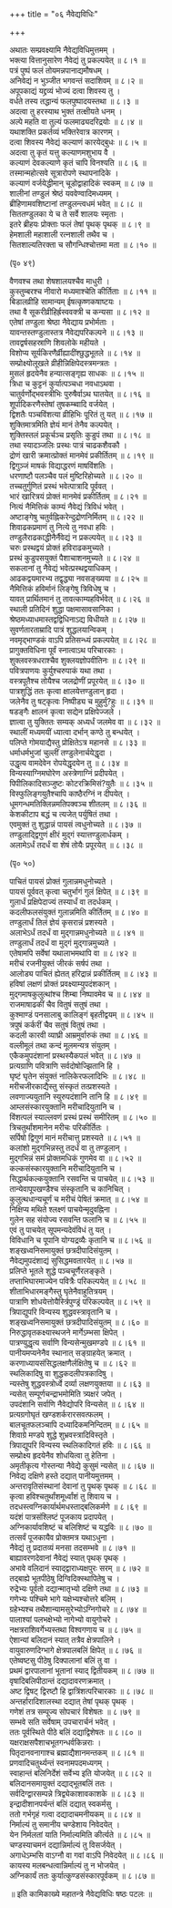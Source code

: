 +++
title = "०६ नैवेद्यविधिः"

+++
    
अथातः सम्प्रवक्ष्यामि नैवेद्यविधिमुत्तमम् ।  
भक्त्या वित्तानुसारेण नैवेद्यं तु प्रकल्पयेत् ॥ ८।१ ॥  
पत्रं पुष्पं फलं तोयमन्नपानाद्यमौषधम् ।  
अनिवेद्यं न भुञ्जीत भगवन्तं सदाशिवम् ॥ ८।२ ॥  
अपूपकाद्यं यद्द्रव्यं भोज्यं दत्वा शिवस्य तु ।  
वर्धते तस्य तद्धान्यं फलपुष्पादयस्तथा ॥ ८।३ ॥  
अदत्वा तु हरस्याथ भुक्तं तत्क्षीयते धनम् ।  
अल्पे महति वा तुल्यं फलमाढ्यदरिद्रयोः ॥ ८।४ ॥  
यथाशक्ति प्रकर्तव्यं भक्तिरेवात्र कारणम् ।  
दत्वा शिवस्य नैवेद्यं कल्याणं कारयेद्बुधः ॥ ८।५ ॥  
अदत्वा तु कृतं यत्तु कल्याणमशुभाय वै ।  
कल्याणं देवकल्याणे कृतं चापि विनश्यति ॥ ८।६ ॥  
तस्मान्महोत्सवे सूत्रारोपणे स्थापनादिके ।  
कल्याणं वर्जयेद्धीमान् चूडोद्वाहादिकं स्वकम् ॥ ८।७ ॥  
शालीनां तण्डुलं श्रेष्ठं यववेण्वादिमध्यमम् ।  
ब्रीहिणामवशिष्टानां तण्डुलन्त्वधमं भवेत् ॥ ८।८ ॥  
सिततण्डुलका ये च ते सर्वे शालयः स्मृताः ।  
इतरे ब्रीहयः प्रोक्ताः फलं तेषां पृथक् पृथक् ॥ ८।९ ॥  
हेमशाली महाशाली रत्नशाली तथैव च ।  
सितशाल्यतिरक्ता च सौगन्धिश्चोत्तमा मता ॥ ८।१० ॥  
    
(पृ० ४९)   
    
वैणवश्च तथा शेषशालयश्चैव माधुरी ।  
कुस्तुम्बरश्च नीवारो मध्यमाश्चेति कीर्तिताः ॥ ८।११ ॥  
बिडालव्रीहि सामान्यम् ईषत्कृष्णकषाष्टयः ।  
तथा वै सूकरीव्रीहिर्ह्रस्ववक्त्री च कन्यसा ॥ ८।१२ ॥  
एतेषां तण्डुला श्रेष्ठा नैवेद्याय प्रभोर्मताः ।  
यावन्तस्तण्डुलास्तत्र नैवेद्यपरिकल्पने ॥ ८।१३ ॥  
तावद्वर्षसहस्राणि शिवलोके महीयते ।  
विशोप्य सूर्यकिरणैर्व्रीह्यादींश्छुद्धभूतले ॥ ८।१४ ॥  
सम्प्रोक्ष्योलूखले व्रीहीन्निक्षिपेदस्त्रमन्त्रतः ।  
मुसलं हृदयेनैव हन्यात्सङ्गृह्य साधकः ॥ ८।१५ ॥  
त्रिधा च कुट्टनं कुर्यात्पञ्चधा नवधाऽथवा ।  
चातुर्वर्णोद्भवस्त्रीभिः पुरुषैर्वाऽथ घातयेत् ॥ ८।१६ ॥  
शूर्पादिकरणैस्तेषां तुषकम्ब्वादि वर्जयेत् ।  
द्विशतैः पञ्चविंशत्या व्रीहिभिः पूरितं तु यत् ॥ ८।१७ ॥  
शुक्तिमात्रमिति ज्ञेयं मानं तेनैव कल्पयेत् ।  
शुक्तिस्तलं प्रकूर्चञ्च प्रसृतिः कुडुपं तथा ॥ ८।१८ ॥  
तथा स्यादञ्जलिः प्रस्थः पात्रं चाढकशैवकौ ।  
द्रोणं खारी क्रमात्प्रोक्तं मानमेवं प्रकीर्तितम् ॥ ८।१९ ॥  
द्विगुञ्जं माषकं विद्याद्धरणं माषविंशतिः ।  
धरणाष्टौ पलञ्चैव पलं मुष्टिरिहोच्यते ॥ ८।२० ॥  
तच्चतुर्गुणितं प्रस्थं भवेत्पात्रादि पूर्ववत् ।  
भारं खारित्रयं प्रोक्तं मानमेवं प्रकीर्तितम् ॥ ८।२१ ॥  
नित्यं नैमित्तिकं काम्यं नैवेद्यं त्रिविधं भवेत् ।  
अष्टाङ्गेषु चतुर्वह्निकरेन्दुद्रोणनिर्मितम् ॥ ८।२२ ॥  
शिवाढकप्रमाणं तु नित्ये तु नवधा हविः ।  
तण्डुलैराढकाद्धीनैर्नैवेद्यं न प्रकल्पयेत् ॥ ८।२३ ॥  
चरुः प्रस्थद्वयं प्रोक्तं हविराढकमुच्यते ।  
प्रस्थं कुडुपसयुक्तं पैशाचाशनमुच्यते ॥ ८।२४ ॥  
सकलानां तु नैवेद्यं भवेत्प्रस्थद्वयाधिकम् ।  
आढकद्वयमारभ्य तद्वृद्ध्या नवसङ्ख्यया ॥ ८।२५ ॥  
नैमित्तिकं हविर्मानं लिङ्गेषु त्रिविधेषु च ।  
यावत् प्रार्थितमानं तु तावत्काम्यहविर्भवेत् ॥ ८।२६ ॥  
स्थाली प्रतिदिनं शुद्धा पक्षमासावसानिका ।  
श्रेष्ठमध्याधमास्तद्वद्विधिनाऽद्य विधीयते ॥ ८।२७ ॥  
सुवर्णतारताम्रादि पात्रं शुद्धलयान्विकम् ।  
नवमृद्भाण्डकं वाऽपि प्रतिसन्ध्यं प्रकल्पयेत् ॥ ८।२८ ॥  
प्रागुक्तविधिना पूर्वं स्नात्वाऽथ परिचारकाः ।  
शुक्लवस्त्रधराश्चैव शुक्लयज्ञोपवीतिनः ॥ ८।२९ ॥  
पवित्रपाणयः कुर्युश्चरुपाकं यथा तथा ।  
वस्त्रपूतैश्च तोयैश्च जलद्रोणीं प्रपूरयेत् ॥ ८।३० ॥  
पात्रशुद्धिं ततः कृत्वा क्षालयेत्तण्डुलान् हृदा ।  
जलेनैव तु षट्कृत्वः निष्पीड्य च मुहुर्मु?हुः ॥ ८।३१ ॥  
षडङ्गैः क्षालनं कृत्वा सद्येन प्रक्षिपेज्जले ।  
ज्ञात्वा तु युक्तितः सम्यक् अध्यर्धं जलमेव वा ॥ ८।३२ ॥  
स्थालीं मध्यमयीं ध्यात्वा दर्भान् कण्ठे तु बन्धयेत् ।  
पलिप्ते गोमयाद्यैस्तु प्रोक्षितेऽत्र महानसे ॥ ८।३३ ॥  
धर्माधर्मभुजां चुल्लीं तण्डुलेनार्चयेद्धृदा ।  
उद्धृत्य वामदेवेन रोपयेद्धृदयेन तु ॥ ८।३४ ॥  
विन्यस्याग्निमघोरेण अस्त्रेणाग्निं प्रदीपयेत् ।  
पिपीलिकादिसञ्जुष्टः कोटरक्रिमिसं?युतैः ॥ ८।३५ ॥  
विस्फुलिङ्गयुतैश्चापि काष्ठैरग्निं न दीपयेत् ।  
धूमगन्धमतिक्लिन्नमतिपक्वञ्च शीतलम् ॥ ८।३६ ॥  
केशकीटाप बद्धं च त्यजेत् पर्युषितं तथा ।  
एवमुक्तं तु शुद्धान्नं पायसं त्वधुनोच्यते ॥ ८।३७ ॥  
तण्डुलाद्द्विगुणं क्षीरं मुद्गं स्यात्तण्डुलार्धकम् ।  
अलामेऽर्धं तदर्धं वा शेषं तोयैः प्रपूरयेत् ॥ ८।३८ ॥  
    
(पृ० ५०)   
    
पाचितं पायसं प्रोक्तं गुलान्नमधुनोच्यते ।  
पायसं पूर्ववत् कृत्वा चतुर्भागं गुलं क्षिपेत् ॥ ८।३९ ॥  
गुलार्धं प्रक्षिपेदाज्यं तस्यार्धं वा तदर्धकम् ।  
कदलीफलसंयुक्तं गुलान्नमिति कीर्तितम् ॥ ८।४० ॥  
तण्डुलार्धं तिलं ज्ञेयं कृसरान्नं प्रशस्यते ।  
अलाभेऽर्धं तदर्धं वा मुद्गान्नमधुनोच्यते ॥ ८।४१ ॥  
तण्डुलार्धं तदर्धं वा मुद्गं मुद्गान्नमुच्यते ।  
एतेषामपि सर्वेषां यथालाभमथापि वा ॥ ८।४२ ॥  
मरीचं रजनीयुक्तं जीरकं सर्षपं तथा ।  
आलोड्य पाचितं ह्येतत् हरिद्रान्नं प्रकीर्तितम् ॥ ८।४३ ॥  
हविषां लक्षणं प्रोक्तं प्रवक्ष्याम्युपदंशकान् ।  
मुद्गमाषकुलुत्थांश्च शिम्बा निष्पावमेव च ॥ ८।४४ ॥  
राजमाषाढकीं चैव वितुषं सतुषं तथा ।  
कुश्माण्डं पनसालाबु कालिङ्गं बृहतीद्वयम् ॥ ८।४५ ॥  
त्रपुषं कर्करीं चैव सतुषं वितुषं तथा ।  
कदली कारवी व्याघ्री आम्रमुर्वारुकं तथा ॥ ८।४६ ॥  
वल्लीमूलं तथा कन्दं मूलमन्यत्र संयुतम् ।  
एकैकमुपदंशानां प्रस्थस्यैकपलं भवेत् ॥ ८।४७ ॥  
प्रत्यग्राणि पवित्राणि सर्वदोषोज्झितानि हि ।  
घृष्टं घृतेन संयुक्तं नालिकेरफलादिभिः ॥ ८।४८ ॥  
मरीचजीरकाद्यैस्तु संस्कृतं तत्प्रशस्यते ।  
लवणाज्ययुतानि स्युरुपदंशानि तानि हि ॥ ८।४९ ॥  
आम्लसंस्कारयुक्तानि मरीचादियुतानि च ।  
विंशत्पलं स्याल्लवणं प्रस्थं प्रस्थं समीरितम् ॥ ८।५० ॥  
त्रिचतुर्थांशमानेन मरीचः परिकीर्तितः ।  
सर्पिषो द्विगुणं मानं मरीचात्तु प्रशस्यते ॥ ८।५१ ॥  
कलांशो मुद्गभिन्नस्तु तदर्धं वा तु तण्डुलान् ।  
मुद्गभिन्नं समं प्रोक्तमधिकं गुणमेव वा ॥ ८।५२ ॥  
कल्कसंस्कारयुक्तानि मरीचादियुतानि च ।  
सिद्धार्थकल्कयुक्तानि रसवन्ति च पाचयेत् ॥ ८।५३ ॥  
तान्येवापूपखण्डैश्च संस्कृतानि च कानिचित् ।  
कुलुत्थधान्यचूर्णं च मरीचं पेषितं क्रमात् ॥ ८।५४ ॥  
निक्षिप्य मथिते श्लक्ष्णं पाचयेन्मृदुवह्निना ।  
गुलेन सह संयोज्य रसवन्ति फलानि च ॥ ८।५५ ॥  
एवं तु पाचयेत् सूपमन्यदेवंविधं तु यत् ।  
विविधानि च पूपानि योग्यद्रव्यैः कृतानि च ॥ ८।५६ ॥  
शङ्खध्वनिसमायुक्तं छत्रदीपादिसंयुतम् ।  
नैवेद्यमुपदंशाद्यं सुसिद्धमवतारयेत् ॥ ८।५७ ॥  
प्रलिप्ते भूतले शुद्धे पञ्चचूर्णैरलङ्कृते ।  
तप्ताभिघारमाज्येन पवित्रैः परिकल्पयेत् ॥ ८।५८ ॥  
शीताभिधारमङ्गैस्तु घृतेनैवाहुतित्रयम् ।  
पात्राणि शोधयेत्तोयैर्स्त्रिपुण्ड्रं परिकल्पयेत् ॥ ८।५९ ॥  
त्रिपाद्युपरि विन्यस्य शुद्धवस्त्रावृतानि च ।  
शङ्खध्वनिसमायुक्तं छत्रदीपादिसंयुतम् ॥ ८।६० ॥  
निरुद्धावृतकक्ष्यास्थजने मार्गेऽम्भसा क्षिपेत् ।  
पात्रण्युद्धृत्य सर्वाणि विन्यसेन्मुखमण्डपे ॥ ८।६१ ॥  
पानीयमप्यनेनैव स्थानात् सङ्ग्राहयेत् क्रमात् ।  
करणाध्यायसंसिद्धलक्षणैर्लक्षितेषु च ॥ ८।६२ ॥  
स्थलिकादिषु वा शुद्धकदलीपत्रकादिषु ।  
न्यस्तेषु शुद्धवस्त्रोर्ध्वे दर्व्या लक्षणयुक्तया ॥ ८।६३ ॥  
न्यसेत् सम्पूर्णचन्द्राभमोमिति त्र्यक्षरं जपेत् ।  
उपदंशानि सर्वाणि नैवेद्योपरि विन्यसेत् ॥ ८।६४ ॥  
प्रत्यग्रगोघृतं खण्डशर्करारसवत्फलम् ।  
बालचूतफलञ्चापि दध्यादिकमनिन्दितम् ॥ ८।६५ ॥  
शिवाग्रे मण्डपे शुद्धे शुभ्रवस्त्रादिविस्तृते ।  
त्रिपाद्युपरि विन्यस्य स्थलिकादिगतं हविः ॥ ८।६६ ॥  
सम्प्रोक्ष्य हृदयेनैव शोधयित्वा तु हेतिना ।  
अमृतीकृत्य गोस्तन्या नैवेद्ये कुसुमं न्यसेत् ॥ ८।६७ ॥  
निवेद्य दक्षिणे हस्ते दद्यात् पानीयमुत्तमम् ।  
अन्तरावृतिसंस्थानां देवानां तु पृथक् पृथक् ॥ ८।६८ ॥  
कृत्वा हविश्चतुर्थांशमूर्ध्वांशं तु शिवाय च ।  
तदधस्त्वग्निकार्यार्थमधस्ताद्बलिकर्मणे ॥ ८।६९ ॥  
यदंशं पात्रसंश्लिष्टं पूजकाय प्रदापयेत् ।  
अग्निकार्यावशिष्टं च बलिशिष्टं च यद्धविः ॥ ८।७० ॥  
तत्सर्वं पूजकायैव प्रोक्तमत्र यथाऽधुना ।  
नैवेद्यं तु प्रदातव्यं मनसा तदसम्भवे ॥ ८।७१ ॥  
बाह्यावरणदेवानां नैवेद्यं स्यात् पृथक् पृथक् ।  
अभावे वलिदानं स्याद्द्वाराध्यक्षपुरः सरम् ॥ ८।७२ ॥  
तद्बाह्ये भूतपीठेषु दिग्विदिक्स्थापितेषु च ।  
रुद्रेभ्यः पूर्वतो दद्यान्मातृभ्यो दक्षिणे तथा ॥ ८।७३ ॥  
गणेभ्यः पश्चिमे भागे यक्षेभ्यश्चोत्तरे बलिम् ।  
ग्रहेभ्यश्च तथैशान्यामसुरेभ्योऽग्निगोचरे ॥ ८।७४ ॥  
पालाश्यां पलभक्षेभ्यो नागेभ्यो वायुगोचरे ।  
नक्षत्रराशिवर्गेभ्यस्तथा विश्वगणाय च ॥ ८।७५ ॥  
ऐशान्यां बलिदानं स्यात् तत्रैव क्षेत्रपालिने ।  
वायुवारुणदिग्भागे क्षेत्रपालबलिं क्षिपेत् ॥ ८।७६ ॥  
एतेष्वष्टसु पीठेषु दिक्पालानां बलिं तु वा ।  
प्रथमं द्वारपालानां भूतानां स्याद् द्वितीयकम् ॥ ८।७७ ॥  
वृषादिबलिपीठान्तं दद्यादावरणक्रमात् ।  
अष्ट द्विषट् द्विरष्टौ हि द्वात्रिंशत्परिचारकाः ॥ ८।७८ ॥  
अन्तर्हारादिशालस्था दद्यात् तेषां पृथक् पृथक् ।  
गणेशं तत्र सम्पूज्य सोपचारं विशेषतः ॥ ८।७९ ॥  
सम्भवे सति सर्वेषाम् उपचारार्चनं भवेत् ।  
ततः पूर्वस्थिते पीठे बलिं दद्याद्विशेषतः ॥ ८।८० ॥  
यक्षराक्षसपैशाचभूतगन्धर्वकिन्नराः ।  
पितृदानवनागाश्च ब्रह्माद्यैशानमन्तकम् ॥ ८।८१ ॥  
प्रणवादिचतुर्थ्यन्तं स्वनामपदमध्यगम् ।  
स्वाहान्तं बलिनिर्देशं सर्वेभ्य इति योजयेत् ॥ ८।८२ ॥  
बलिदानसमायुक्तं दद्याद्भूतबलिं ततः ।  
सर्वदिग्द्वारसम्पन्ने त्रिद्व्येकाशावकाशके ॥ ८।८३ ॥  
इन्द्रादीशानपर्यन्तं बलिं दद्यात् स्वकर्मसु ।  
ततो गर्भगृहं गत्वा दद्यादाचमनीयकम् ॥ ८।८४ ॥  
निर्माल्यं तु समानीय चण्डेशाय निवेदयेत् ।  
येन निर्मलतां याति निर्माल्यमिति कीर्त्यते ॥ ८।८५ ॥  
चण्डस्याचमनं दद्यान्निर्माल्यं तु विसर्जयेत् ।  
अगाधेऽम्भसि वाऽग्नौ वा गवां वाऽपि निवेदयेत् ॥ ८।८६ ॥  
कायस्य मलबन्धत्वान्निर्माल्यं तु न भोजयेत् ।  
अग्निकार्यं ततः कुर्यात्कुण्डसंस्कारपूर्वकम् ॥ ८।८७ ॥  
    
॥ इति कामिकाख्ये महातन्त्रे नैवेद्यविधिः षष्ठः पटलः ॥  
    
    
    
    
